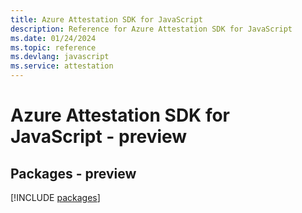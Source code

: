 ```yaml
---
title: Azure Attestation SDK for JavaScript
description: Reference for Azure Attestation SDK for JavaScript
ms.date: 01/24/2024
ms.topic: reference
ms.devlang: javascript
ms.service: attestation
---
```

# Azure Attestation SDK for JavaScript - preview
## Packages - preview
[!INCLUDE [packages](attestation-index.md)]